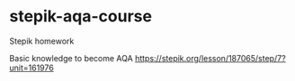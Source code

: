 # stepik-aqa-course
Stepik homework

Basic knowledge to become AQA 
https://stepik.org/lesson/187065/step/7?unit=161976
